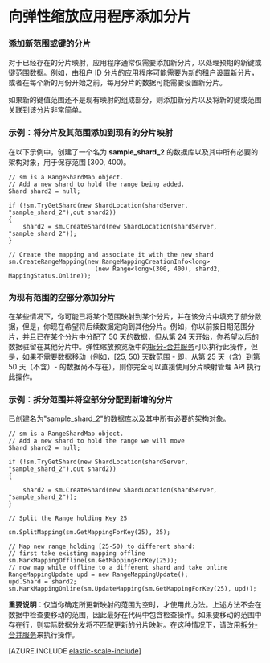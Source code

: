 ﻿<properties title="Adding a Shard To an Elastic Scale Application" pageTitle="向弹性缩放应用程序添加分片" description="如何使用弹性缩放 API 将新分片添加到分片集。" metaKeywords="sharding scaling, Azure SQL Database sharding, elastic scale, shardmapmanager" services="sql-database" documentationCenter="" manager="jhubbard" authors="sidneyh@microsoft.com"/>

<tags
   ms.service="sql-database"
   ms.date="02/16/2015"
   wacn.date="05/25/2015"/>

# 向弹性缩放应用程序添加分片 


### 添加新范围或键的分片  

对于已经存在的分片映射，应用程序通常仅需要添加新分片，以处理预期的新键或键范围数据。例如，由租户 ID 分片的应用程序可能需要为新的租户设置新分片，或者在每个新的月份开始之前，每月分片的数据可能需要设置新分片。 

如果新的键值范围还不是现有映射的组成部分，则添加新分片以及将新的键或范围关联到该分片非常简单。 

### 示例：将分片及其范围添加到现有的分片映射
在以下示例中，创建了一个名为 **sample_shard_2** 的数据库以及其中所有必要的架构对象，用于保存范围 [300, 400)。  

    // sm is a RangeShardMap object.
    // Add a new shard to hold the range being added. 
    Shard shard2 = null; 

    if (!sm.TryGetShard(new ShardLocation(shardServer, "sample_shard_2"),out shard2)) 
    { 
        shard2 = sm.CreateShard(new ShardLocation(shardServer, "sample_shard_2"));  
    } 

    // Create the mapping and associate it with the new shard 
    sm.CreateRangeMapping(new RangeMappingCreationInfo<long> 
                            (new Range<long>(300, 400), shard2, MappingStatus.Online)); 


### 为现有范围的空部分添加分片  

在某些情况下，你可能已将某个范围映射到某个分片，并在该分片中填充了部分数据，但是，你现在希望将后续数据定向到其他分片。例如，你以前按日期范围分片，并且已在某个分片中分配了 50 天的数据，但从第 24 天开始，你希望以后的数据驻留在其他分片中。弹性缩放预览版中的[拆分-合并服务](/zh-cn/documentation/articles/sql-database-elastic-scale-overview-split-and-merge/)可以执行此操作，但是，如果不需要数据移动（例如，[25, 50) 天数范围 - 即，从第 25 天（含）到第 50 天（不含）- 的数据尚不存在），则你完全可以直接使用分片映射管理 API 执行此操作。

### 示例：拆分范围并将空部分分配到新增的分片

已创建名为"sample_shard_2"的数据库以及其中所有必要的架构对象。  

 
    // sm is a RangeShardMap object.
    // Add a new shard to hold the range we will move 
    Shard shard2 = null; 

    if (!sm.TryGetShard(new ShardLocation(shardServer, "sample_shard_2"),out shard2)) 
    { 
    
        shard2 = sm.CreateShard(new ShardLocation(shardServer, "sample_shard_2"));  
    } 

    // Split the Range holding Key 25 

    sm.SplitMapping(sm.GetMappingForKey(25), 25); 

    // Map new range holding [25-50) to different shard: 
    // first take existing mapping offline 
    sm.MarkMappingOffline(sm.GetMappingForKey(25)); 
    // now map while offline to a different shard and take online 
    RangeMappingUpdate upd = new RangeMappingUpdate(); 
    upd.Shard = shard2; 
    sm.MarkMappingOnline(sm.UpdateMapping(sm.GetMappingForKey(25), upd)); 

**重要说明**：仅当你确定所更新映射的范围为空时，才使用此方法。上述方法不会在数据中检查要移动的范围，因此最好在代码中包含检查操作。如果要移动的范围中存在行，则实际数据分发将不匹配更新的分片映射。在这种情况下，请改用[拆分-合并服务](/documentation/articles/sql-database-elastic-scale-overview-split-and-merge/)来执行操作。  


[AZURE.INCLUDE [elastic-scale-include](../includes/elastic-scale-include.md)]

<!--HONumber=55-->
